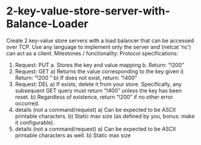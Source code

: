 # 2-key-value-store-server-with-Balance-Loader
Create 2 key-value store servers with a load balancer that can be accessed over TCP. Use any language to implement only the server and (netcat ‘nc’) can act as a client.
Milestones / functionality:
Protocol specifications:

1. Request: PUT <key> <value>
    a. Stores the key and value mapping
    b. Return: “!200”
2. Request: GET <key>
     a) Returns the value corresponding to the key given
           i) Return: “!200 <value>”
      b) If <key> does not exist, return: “!400”
3. Request: DEL <key>
     a) If <key> exists, delete it from your store. Specifically, any subsequent GET query must return 
         “!400” unless the key has been reset.
      b) Regardless of existence, return “!200” if no other error occurred.
4. <key> details (not a command/request)
      a) Can be expected to be ASCII printable characters.
      b) Static max size (as defined by you, bonus: make it configurable).
5.   <value> details (not a command/request)
      a) Can be expected to be ASCII printable characters as well.
      b) Static max size
